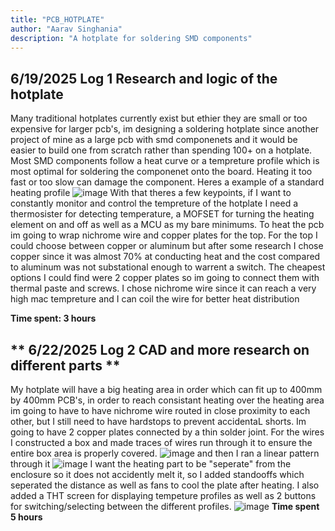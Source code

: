 ```yaml
---
title: "PCB_HOTPLATE"
author: "Aarav Singhania"
description: "A hotplate for soldering SMD components"
---
```


## **6/19/2025 Log 1 Research and logic of the hotplate** ##

Many traditional hotplates currently exist but ethier they are small or too expensive for larger pcb's, im designing a soldering hotplate since another project of mine as a large pcb with smd componenets and it would be easier to build one from scratch rather than spending 100+ on a hotplate. Most SMD components follow a heat curve or a tempreture profile which is most optimal for soldering the componenet onto the board. Heating it too fast or too slow can damage the component. Heres a example of a standard heating profile ![image](https://github.com/user-attachments/assets/927665aa-617d-4552-bb30-2d9ac9524f92)
With that theres a few keypoints, if I want to constantly monitor and control the tempreture of the hotplate I need a thermosister for detecting temperature, a MOFSET for turning the heating element on and off as well as a MCU as my bare minimums. To heat the pcb im going to wrap nichrome wire and copper plates for the top. For the top I could choose between copper or aluminum but after some research I chose copper since it was almost 70% at conducting heat and the cost compared to aluminum was not substational enough to warrent a switch. The cheapest options I could find were 2 copper plates so im going to connect them with thermal paste and screws. I chose nichrome wire since it can reach a very high mac tempreture and I can coil the wire for better heat distribution

**Time spent: 3 hours**

## ** 6/22/2025 Log 2 CAD and more research on different parts ** ##
My hotplate will have a big heating area in order which can fit up to 400mm by 400mm PCB's, in order to reach consistant heating over the heating area im going to have to have nichrome wire routed in close proximity to each other, but I still need to have hardstops to prevent accidentaL shorts. Im going to have 2 copper plates connected by a thin solder joint. For the wires I constructed a box and made traces of wires run through it to ensure the entire box area is properly covered. ![image](https://github.com/user-attachments/assets/1eee4ec4-4db9-4b56-8cb7-dd96ca0f0193) and then I ran a linear pattern through it ![image](https://github.com/user-attachments/assets/4b08c178-1042-4036-9108-bfa9c95667ef)
I want the heating part to be "seperate" from the enclosure so it does not accidently melt it, so I added standooffs which seperated the distance as well as fans to cool the plate after heating. I also added a THT screen for displaying tempeture profiles as well as 2 buttons for switching/selecting between the different profiles.
![image](https://github.com/user-attachments/assets/28e59456-79ae-4242-b615-e92abef160b3)
**Time spent 5 hours**



